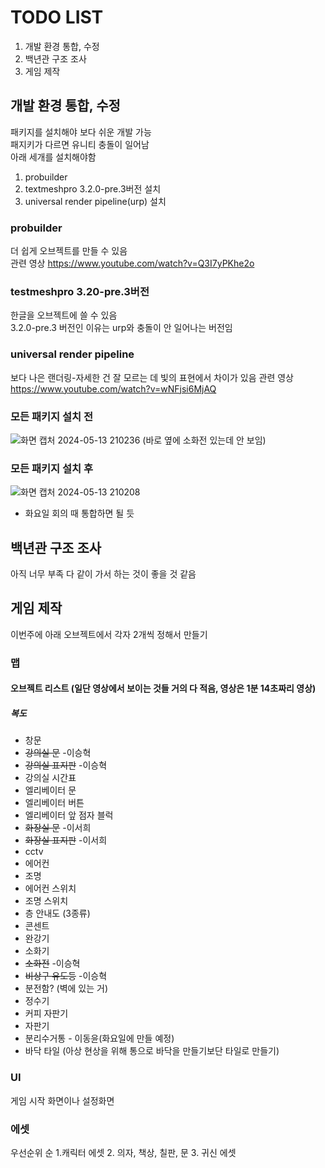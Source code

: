# TODO LIST
1. 개발 환경 통합, 수정
2. 백년관 구조 조사
3. 게임 제작

## 개발 환경 통합, 수정
패키지를 설치해야 보다 쉬운 개발 가능   
패지키가 다르면 유니티 충돌이 일어남   
아래 세개를 설치해야함
1. probuilder
2. textmeshpro 3.2.0-pre.3버전 설치
3. universal render pipeline(urp) 설치

### probuilder
더 쉽게 오브젝트를 만들 수 있음   
관련 영상 https://www.youtube.com/watch?v=Q3I7yPKhe2o

### testmeshpro 3.20-pre.3버전
한글을 오브젝트에 쓸 수 있음   
3.2.0-pre.3 버전인 이유는 urp와 충돌이 안 일어나는 버전임

### universal render pipeline
보다 나은 랜더링-자세한 건 잘 모르는 데 빛의 표현에서 차이가 있음
관련 영상 https://www.youtube.com/watch?v=wNFjsi6MjAQ

### 모든 패키지 설치 전
![화면 캡처 2024-05-13 210236](https://github.com/leeshyuk/the-building-0/assets/163493972/481b638d-3c54-48e4-bc05-7bfd43c135c6)
(바로 옆에 소화전 있는데 안 보임)

### 모든 패키지 설치 후
![화면 캡처 2024-05-13 210208](https://github.com/leeshyuk/the-building-0/assets/163493972/114689fc-de0b-4c38-983c-b82dcd4c5a0a)

* 화요일 회의 때 통합하면 될 듯


## 백년관 구조 조사
아직 너무 부족
다 같이 가서 하는 것이 좋을 것 같음

## 게임 제작
이번주에 아래 오브젝트에서 각자 2개씩 정해서 만들기

### 맵
#### 오브젝트 리스트 (일단 영상에서 보이는 것들 거의 다 적음, 영상은 1분 14초짜리 영상)
##### 복도
* 창문   
* ~~강의실 문~~ -이승혁
* ~~강의실 표지판~~ -이승혁
* 강의실 시간표
* 엘리베이터 문
* 엘리베이터 버튼
* 엘리베이터 앞 점자 블럭
* ~~화장실 문~~ -이서희
* ~~화장실 표지판~~ -이서희
* cctv
* 에어컨
* 조명
* 에어컨 스위치
* 조명 스위치
* 층 안내도 (3종류)
* 콘센트
* 완강기
* 소화기
* ~~소화전~~ -이승혁
* ~~비상구 유도등~~ -이승혁
* 분전함? (벽에 있는 거)
* 정수기
* 커피 자판기
* 자판기
* 분리수거통 - 이동윤(화요일에 만들 예정)
* 바닥 타일 (아상 현상을 위해 통으로 바닥을 만들기보단 타일로 만들기)

### UI
게임 시작 화면이나 설정화면

### 에셋
우선순위 순
1.캐릭터 에셋
2. 의자, 책상, 칠판, 문
3. 귀신 에셋
